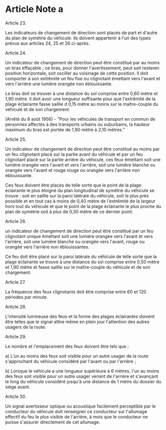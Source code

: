 # Article Note a

Article 23.

Les indicateurs de changement de direction sont placés de part et d'autre du plan de symétrie du véhicule. Ils doivent appartenir à l'un des types prévus aux articles 24, 25 et 26 ci-après.

Article 24.

Un indicateur de changement de direction peut être constitué par au moins un bras effaçable ; ce bras, pour donner l'avertissement, peut soit resteren position horizontale,  soit osciller au voisinage de cette position. Il doit comporter à son extrêmité un feu fixe ou clignotant émettant vers l'avant et vers l'arrière une lumière orangée non éblouissante.

Le bras doit se trouver à une distance du sol comprise entre 0,60 mètre et 1,90 mètre. Il doit avoir une longueur suffisante pour que l'extrêmité de la plage éclairante fasse saillie d 0,15 mètre au moins sur le maître-couple du véhicule et de son chargement.

(Arrêté du 8 août 1956) - "Pour les véhicules de transport en commun de personnes affectés à des transports urbains ou suburbains, la hauteur maximum du bras est portée de 1,90 mètre à 2,10 mètres."

Article 25.

Un indicateur de changement de direction peut être constitué au moins par un feu clignotant placé sur la partie avant du véhicule et par un feu clignotant placé sur la partie arrière du véhicule, ces feux émettant soit une lumière orangée vers l'avant et vers l'arrière, soit une lumière blanche ou orangée vers l'avant et rouge rouge ou orangée vers l'arrière non éblouissante.

Ces feux doivent être placés de telle sorte que le point de la plage éclairante le plus éloigné du plan longitudinal de symétrie du véhicule se trouve : soit en saillie sur la paroi latérale du véhicule, soit le plus près possible et en tout cas à moins de 0,40 mètre de l'extrêmité de la largeur hors tout du véhicule et que le point de la plage éclairante le plus proche du plan de symétrie soit à plus de 0,30 mètre de ce dernier point.

Article 26.

un indicateur de changement de direction peut être constitué par un feu clignotant unique émettant soit une lumière orangée vers l'avant et vers l'arrière, soit une lumière blanche ou orangée vers l'avant, rouge ou orangée vers l'arrière non éblouissantes.

Ce feu doit être placé sur la paroi latérale du véhicule de telle sorte que la plage éclairante se trouve à une distance du sol comprise entre 0,50 mètre et 1,90 mètre et fasse saillie sur le maître-couple du véhicule et de son chargement.

Article 27.

La fréquence des feux clignotants doit être comprise entre 60 et 120 périodes par minute.

Article 28.

L'intensité lumineuse des feux et la forme des plages éclairantes doivent être telles que le signal attire même en plein jour l'attention des autres usagers de la route.

Article 29.

Le nombre et l'emplacement des feux doivent être tels que :

a) L'un au moins des feux soit visible pour un autre usager de la route s'approchant du véhicule considéré par l'avant ou par l'arrière ;

b) Lorsque le véhicule a une longueur supérieure à 6 mètres, l'un au moins des feux soit visible pour un autre usager venant de l'arrière et s'avançant le long du véhicule considéré jusqu'à une distance de 1 mètre du dossier du siège avant.

Article 30.

Un signal avertisseur optique ou acoustique facilement perceptible par le conducteur du véhicule doit renseigner ce conducteur sur l'allumage effectif du feu le plus visible de l'arrière, à mois que le conducteur ne puisse s'assurer directement de cet allumage.
